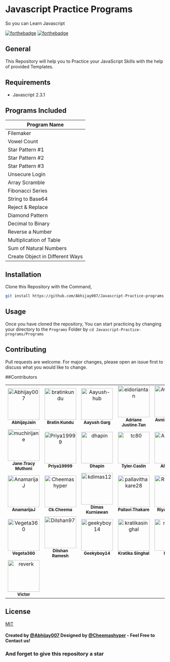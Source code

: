 # Javascript Practice Programs
So you can Learn Javascript 

[![forthebadge](https://forthebadge.com/images/badges/built-by-developers.svg)](https://forthebadge.com)
[![forthebadge](https://forthebadge.com/images/badges/made-with-javascript.svg)](https://forthebadge.com)

## General
This Repository will help you to Practice your JavaScript Skills with the help of provided Templates.

## Requirements
* Javascript 2.3.1 
  
## Programs Included
| Program Name | 
| ----------- | 
|Filemaker|
|Vowel Count|
| Star Pattern #1 |
| Star Pattern #2 | 
| Star Pattern #3 |
|Unsecure Login|
|Array Scramble|
|Fibonacci Series|
|String to Base64|
| Reject & Replace | 
|Diamond Pattern|
|Decimal to Binary|
|Reverse a Number|
|Multiplication of Table|
|Sum of Natural Numbers|
|Create Object in Different Ways|     
     
 
## Installation
 
Clone this Repository with the Command,
```bash
git install https://github.com/Abhijay007/Javascript-Practice-programs.git
```

## Usage
Once you have cloned the repository, You can start practicing by changing your directory to the `Programs` Folder by 
`cd Javascript-Practice-programs/Programs`

## Contributing
Pull requests are welcome. For major changes, please open an issue first to discuss what you would like to change.

##Contributors
<!-- readme: contributors -start --> 
<table>
<tr>
    <td align="center">
        <a href="https://github.com/Abhijay007">
            <img src="https://avatars3.githubusercontent.com/u/64387054?v=4" width="100;" alt="Abhijay007"/>
            <br />
            <sub><b>AbhijayJain</b></sub>
        </a>
    </td>
    <td align="center">
        <a href="https://github.com/bratinkundu">
            <img src="https://avatars3.githubusercontent.com/u/36078208?v=4" width="100;" alt="bratinkundu"/>
            <br />
            <sub><b>Bratin Kundu</b></sub>
        </a>
    </td>
    <td align="center">
        <a href="https://github.com/Aayush-hub">
            <img src="https://avatars1.githubusercontent.com/u/65889104?v=4" width="100;" alt="Aayush-hub"/>
            <br />
            <sub><b>Aayush Garg</b></sub>
        </a>
    </td>
    <td align="center">
        <a href="https://github.com/eidoriantan">
            <img src="https://avatars1.githubusercontent.com/u/22261916?v=4" width="100;" alt="eidoriantan"/>
            <br />
            <sub><b>Adriane Justine Tan</b></sub>
        </a>
    </td>
    <td align="center">
        <a href="https://github.com/Avninder99">
            <img src="https://avatars0.githubusercontent.com/u/53931646?v=4" width="100;" alt="Avninder99"/>
            <br />
            <sub><b>Avninder Preet Singh</b></sub>
        </a>
    </td>
    <td align="center">
        <a href="https://github.com/Geekz45679">
            <img src="https://avatars3.githubusercontent.com/u/22227801?v=4" width="100;" alt="Geekz45679"/>
            <br />
            <sub><b>Brad</b></sub>
        </a>
    </td></tr>
<tr>
    <td align="center">
        <a href="https://github.com/muchirijane">
            <img src="https://avatars3.githubusercontent.com/u/54930887?v=4" width="100;" alt="muchirijane"/>
            <br />
            <sub><b>Jane Tracy Muthoni</b></sub>
        </a>
    </td>
    <td align="center">
        <a href="https://github.com/Priya19999">
            <img src="https://avatars3.githubusercontent.com/u/46641222?v=4" width="100;" alt="Priya19999"/>
            <br />
            <sub><b>Priya19999</b></sub>
        </a>
    </td>
    <td align="center">
        <a href="https://github.com/dhapin">
            <img src="https://avatars0.githubusercontent.com/u/67732961?v=4" width="100;" alt="dhapin"/>
            <br />
            <sub><b>Dhapin</b></sub>
        </a>
    </td>
    <td align="center">
        <a href="https://github.com/tc80">
            <img src="https://avatars0.githubusercontent.com/u/34184511?v=4" width="100;" alt="tc80"/>
            <br />
            <sub><b>Tyler Caslin</b></sub>
        </a>
    </td>
    <td align="center">
        <a href="https://github.com/AN-2000">
            <img src="https://avatars3.githubusercontent.com/u/51452682?v=4" width="100;" alt="AN-2000"/>
            <br />
            <sub><b>AN-2000</b></sub>
        </a>
    </td>
    <td align="center">
        <a href="https://github.com/AbhishekLwagun">
            <img src="https://avatars0.githubusercontent.com/u/69157459?v=4" width="100;" alt="AbhishekLwagun"/>
            <br />
            <sub><b>AbhishekLwagun</b></sub>
        </a>
    </td></tr>
<tr>
    <td align="center">
        <a href="https://github.com/AnamarijaJ">
            <img src="https://avatars2.githubusercontent.com/u/60478438?v=4" width="100;" alt="AnamarijaJ"/>
            <br />
            <sub><b>AnamarijaJ</b></sub>
        </a>
    </td>
    <td align="center">
        <a href="https://github.com/Cheemashyper">
            <img src="https://avatars2.githubusercontent.com/u/68045666?v=4" width="100;" alt="Cheemashyper"/>
            <br />
            <sub><b>Ck Cheema</b></sub>
        </a>
    </td>
    <td align="center">
        <a href="https://github.com/kdimas12">
            <img src="https://avatars3.githubusercontent.com/u/19843984?v=4" width="100;" alt="kdimas12"/>
            <br />
            <sub><b>Dimas Kurniawan</b></sub>
        </a>
    </td>
    <td align="center">
        <a href="https://github.com/pallavithakare28">
            <img src="https://avatars3.githubusercontent.com/u/62203552?v=4" width="100;" alt="pallavithakare28"/>
            <br />
            <sub><b>Pallavi Thakare</b></sub>
        </a>
    </td>
    <td align="center">
        <a href="https://github.com/RiyaMadaan">
            <img src="https://avatars1.githubusercontent.com/u/57029469?v=4" width="100;" alt="RiyaMadaan"/>
            <br />
            <sub><b>Riya Madaan</b></sub>
        </a>
    </td>
    <td align="center">
        <a href="https://github.com/Tejas1510">
            <img src="https://avatars3.githubusercontent.com/u/64543913?v=4" width="100;" alt="Tejas1510"/>
            <br />
            <sub><b>Tejas1510</b></sub>
        </a>
    </td></tr>
<tr>
    <td align="center">
        <a href="https://github.com/Vegeta360">
            <img src="https://avatars3.githubusercontent.com/u/72193687?v=4" width="100;" alt="Vegeta360"/>
            <br />
            <sub><b>Vegeta360</b></sub>
        </a>
    </td>
    <td align="center">
        <a href="https://github.com/Dilshan97">
            <img src="https://avatars2.githubusercontent.com/u/27553144?v=4" width="100;" alt="Dilshan97"/>
            <br />
            <sub><b>Dilshan Ramesh</b></sub>
        </a>
    </td>
    <td align="center">
        <a href="https://github.com/geekyboy14">
            <img src="https://avatars1.githubusercontent.com/u/72297215?v=4" width="100;" alt="geekyboy14"/>
            <br />
            <sub><b>Geekyboy14</b></sub>
        </a>
    </td>
    <td align="center">
        <a href="https://github.com/kratikasinghal">
            <img src="https://avatars2.githubusercontent.com/u/72219837?v=4" width="100;" alt="kratikasinghal"/>
            <br />
            <sub><b>Kratika Singhal</b></sub>
        </a>
    </td>
    <td align="center">
        <a href="https://github.com/monil28">
            <img src="https://avatars1.githubusercontent.com/u/53273152?v=4" width="100;" alt="monil28"/>
            <br />
            <sub><b>MoNiL</b></sub>
        </a>
    </td>
    <td align="center">
        <a href="https://github.com/prasanna1432">
            <img src="https://avatars2.githubusercontent.com/u/71954483?v=4" width="100;" alt="prasanna1432"/>
            <br />
            <sub><b>Prasanna1432</b></sub>
        </a>
    </td></tr>
<tr>
    <td align="center">
        <a href="https://github.com/reverk">
            <img src="https://avatars1.githubusercontent.com/u/50874863?v=4" width="100;" alt="reverk"/>
            <br />
            <sub><b>Victor</b></sub>
        </a>
    </td></tr>
</table>
<!-- readme: contributors -end -->

## License
[MIT](https://choosealicense.com/licenses/mit/)

#### Created by [@Abhijay007](https://github.com/Abhijay007) Designed by [@Cheemashyper](https://github.com/Cheemashyper) - Feel Free to Contact us!

### And forget to give this repository a star
